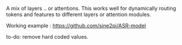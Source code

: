 A mix of layers .. or attentions.
This works well for dynamically routing tokens and features to different layers or attention modules.

Working example :  https://github.com/sine2pi/ASR-model

to-do: remove hard coded values.
